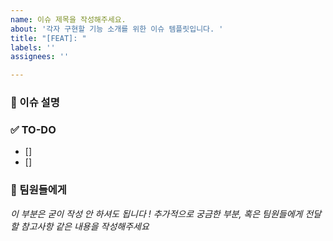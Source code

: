 ```yaml
---
name: 이슈 제목을 작성해주세요.
about: '각자 구현할 기능 소개를 위한 이슈 템플릿입니다. '
title: "[FEAT]: "
labels: ''
assignees: ''

---
```


### 📌 이슈 설명

### ✅ TO-DO
- []
- []

### 🫶 팀원들에게 
*이 부분은 굳이 작성 안 하셔도 됩니다 ! 추가적으로 궁금한 부분, 혹은 팀원들에게 전달할 참고사항 같은 내용을 작성해주세요*
